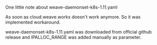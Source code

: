 One little note about weave-daemonset-k8s-1.11.yaml

As soon as cloud.weave.works doesn't work anymore. So it was implemented workaround.

weave-daemonset-k8s-1.11.yaml was downloaded from official github release and IPALLOC_RANGE was added manually as parameter.